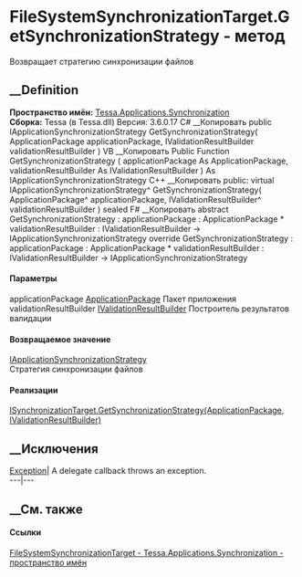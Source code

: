 # FileSystemSynchronizationTarget.GetSynchronizationStrategy - метод
Возвращает стратегию синхронизации файлов
## __Definition
 **Пространство имён:**
[Tessa.Applications.Synchronization](N_Tessa_Applications_Synchronization.htm)  
 **Сборка:** Tessa (в Tessa.dll) Версия: 3.6.0.17
C# __Копировать
     public IApplicationSynchronizationStrategy GetSynchronizationStrategy(
    	ApplicationPackage applicationPackage,
    	IValidationResultBuilder validationResultBuilder
    )
VB __Копировать
     Public Function GetSynchronizationStrategy ( 
    	applicationPackage As ApplicationPackage,
    	validationResultBuilder As IValidationResultBuilder
    ) As IApplicationSynchronizationStrategy
C++ __Копировать
     public:
    virtual IApplicationSynchronizationStrategy^ GetSynchronizationStrategy(
    	ApplicationPackage^ applicationPackage, 
    	IValidationResultBuilder^ validationResultBuilder
    ) sealed
F# __Копировать
     abstract GetSynchronizationStrategy : 
            applicationPackage : ApplicationPackage * 
            validationResultBuilder : IValidationResultBuilder -> IApplicationSynchronizationStrategy 
    override GetSynchronizationStrategy : 
            applicationPackage : ApplicationPackage * 
            validationResultBuilder : IValidationResultBuilder -> IApplicationSynchronizationStrategy 
#### Параметры
applicationPackage
[ApplicationPackage](T_Tessa_Applications_Package_ApplicationPackage.htm)
     Пакет приложения 
validationResultBuilder
[IValidationResultBuilder](T_Tessa_Platform_Validation_IValidationResultBuilder.htm)
     Построитель результатов валидации 
#### Возвращаемое значение
[IApplicationSynchronizationStrategy](T_Tessa_Applications_Synchronization_IApplicationSynchronizationStrategy.htm)  
Стратегия синхронизации файлов
#### Реализации
[ISynchronizationTarget.GetSynchronizationStrategy(ApplicationPackage,
IValidationResultBuilder)](M_Tessa_Applications_Synchronization_ISynchronizationTarget_GetSynchronizationStrategy.htm)  
##  __Исключения
[Exception](https://learn.microsoft.com/dotnet/api/system.exception)| A
delegate callback throws an exception.  
---|---  
##  __См. также
#### Ссылки
[FileSystemSynchronizationTarget -
](T_Tessa_Applications_Synchronization_FileSystemSynchronizationTarget.htm)
[Tessa.Applications.Synchronization - пространство
имён](N_Tessa_Applications_Synchronization.htm)
